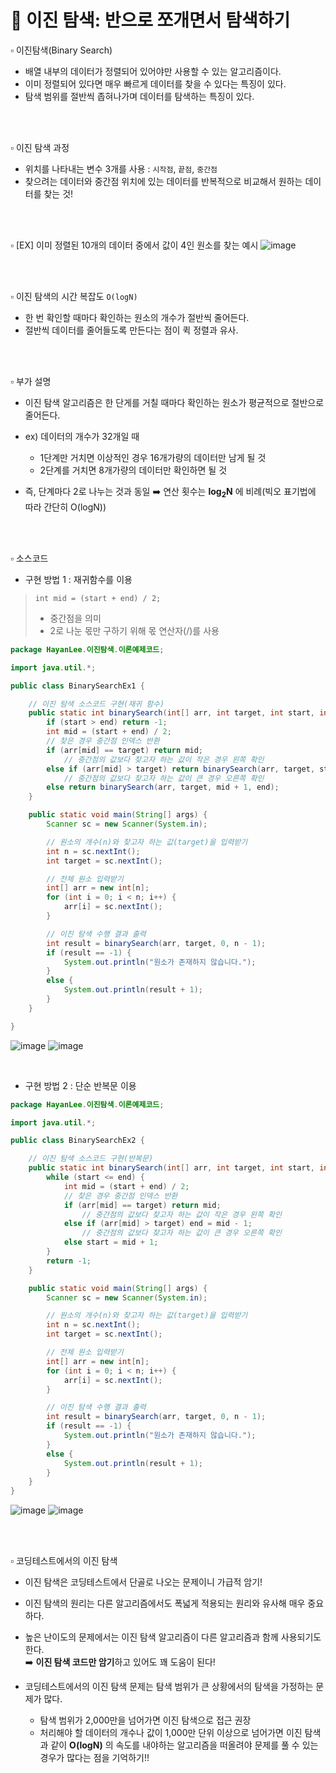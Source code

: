 # 📂 이진 탐색: 반으로 쪼개면서 탐색하기
▫️ 이진탐색(Binary Search)
- 배열 내부의 데이터가 정렬되어 있어야만 사용할 수 있는 알고리즘이다.
- 이미 정렬되어 있다면 매우 빠르게 데이터를 찾을 수 있다는 특징이 있다.
- 탐색 범위를 절반씩 좁혀나가며 데이터를 탐색하는 특징이 있다.

<br>
<br>

▫️ 이진 탐색 과정
- 위치를 나타내는 변수 3개를 사용 : ```시작점```, ```끝점```, ```중간점```
- 찾으려는 데이터와 중간점 위치에 있는 데이터를 반복적으로 비교해서 원하는 데이터를 찾는 것!

<br>
<br>

▫️ [EX] 이미 정렬된 10개의 데이터 중에서 값이 4인 원소를 찾는 예시
![image](https://github.com/hayannn/2L24-Algo-Study/assets/102213509/49105c0c-d801-4d6e-b204-e4a79d351565)

<br>
<br>

▫️ 이진 탐색의 시간 복잡도 ```O(logN)```
- 한 번 확인할 때마다 확인하는 원소의 개수가 절반씩 줄어든다.
- 절반씩 데이터를 줄어들도록 만든다는 점이 퀵 정렬과 유사.

<br>
<br>

▫️ 부가 설명
- 이진 탐색 알고리즘은 한 단게를 거칠 때마다 확인하는 원소가 평균적으로 절반으로 줄어든다.
- ex) 데이터의 개수가 32개일 때
  - 1단계만 거치면 이상적인 경우 16개가량의 데이터만 남게 될 것
  - 2단계를 거치면 8개가량의 데이터만 확인하면 될 것


- 즉, 단계마다 2로 나누는 것과 동일 ➡️ 연산 횟수는 **log<sub>2</sub>N** 에 비례(빅오 표기법에 따라 간단히 O(logN))

<br>
<br>

▫️ 소스코드
- 구현 방법 1 : 재귀함수를 이용
> ```int mid = (start + end) / 2;```
> - 중간점을 의미
> - 2로 나눈 몫만 구하기 위해 몫 연산자(/)를 사용
```java
package HayanLee.이진탐색.이론예제코드;

import java.util.*;

public class BinarySearchEx1 {

    // 이진 탐색 소스코드 구현(재귀 함수)
    public static int binarySearch(int[] arr, int target, int start, int end) {
        if (start > end) return -1;
        int mid = (start + end) / 2;
        // 찾은 경우 중간점 인덱스 반환
        if (arr[mid] == target) return mid;
            // 중간점의 값보다 찾고자 하는 값이 작은 경우 왼쪽 확인
        else if (arr[mid] > target) return binarySearch(arr, target, start, mid - 1);
            // 중간점의 값보다 찾고자 하는 값이 큰 경우 오른쪽 확인
        else return binarySearch(arr, target, mid + 1, end);
    }

    public static void main(String[] args) {
        Scanner sc = new Scanner(System.in);

        // 원소의 개수(n)와 찾고자 하는 값(target)을 입력받기
        int n = sc.nextInt();
        int target = sc.nextInt();

        // 전체 원소 입력받기
        int[] arr = new int[n];
        for (int i = 0; i < n; i++) {
            arr[i] = sc.nextInt();
        }

        // 이진 탐색 수행 결과 출력
        int result = binarySearch(arr, target, 0, n - 1);
        if (result == -1) {
            System.out.println("원소가 존재하지 않습니다.");
        }
        else {
            System.out.println(result + 1);
        }
    }

}
```
![image](https://github.com/hayannn/2L24-Algo-Study/assets/102213509/2669e636-c3fc-406f-add5-0148739f82e2)
![image](https://github.com/hayannn/2L24-Algo-Study/assets/102213509/8211d8ed-24f8-4b69-8222-1b480c02c557)

<br>

- 구현 방법 2 : 단순 반복문 이용

```java
package HayanLee.이진탐색.이론예제코드;

import java.util.*;

public class BinarySearchEx2 {

    // 이진 탐색 소스코드 구현(반복문)
    public static int binarySearch(int[] arr, int target, int start, int end) {
        while (start <= end) {
            int mid = (start + end) / 2;
            // 찾은 경우 중간점 인덱스 반환
            if (arr[mid] == target) return mid;
                // 중간점의 값보다 찾고자 하는 값이 작은 경우 왼쪽 확인
            else if (arr[mid] > target) end = mid - 1;
                // 중간점의 값보다 찾고자 하는 값이 큰 경우 오른쪽 확인
            else start = mid + 1;
        }
        return -1;
    }

    public static void main(String[] args) {
        Scanner sc = new Scanner(System.in);

        // 원소의 개수(n)와 찾고자 하는 값(target)을 입력받기
        int n = sc.nextInt();
        int target = sc.nextInt();

        // 전체 원소 입력받기
        int[] arr = new int[n];
        for (int i = 0; i < n; i++) {
            arr[i] = sc.nextInt();
        }

        // 이진 탐색 수행 결과 출력
        int result = binarySearch(arr, target, 0, n - 1);
        if (result == -1) {
            System.out.println("원소가 존재하지 않습니다.");
        }
        else {
            System.out.println(result + 1);
        }
    }
}

```

![image](https://github.com/hayannn/2L24-Algo-Study/assets/102213509/b905bd49-2d40-43e8-9a45-450e4f8ffff4)
![image](https://github.com/hayannn/2L24-Algo-Study/assets/102213509/6935286f-1fe8-4d73-8352-6bb2c3f38a43)

<br>
<br>

▫️ 코딩테스트에서의 이진 탐색
- 이진 탐색은 코딩테스트에서 단골로 나오는 문제이니 가급적 암기!
- 이진 탐색의 원리는 다른 알고리즘에서도 폭넓게 적용되는 원리와 유사해 매우 중요하다.
- 높은 난이도의 문제에서는 이진 탐색 알고리즘이 다른 알고리즘과 함께 사용되기도 한다.
  <br> ➡️ **이진 탐색 코드만 암기**하고 있어도 꽤 도움이 된다!


- 코딩테스트에서의 이진 탐색 문제는 탐색 범위가 큰 상황에서의 탐색을 가정하는 문제가 많다.
  - 탐색 범위가 2,000만을 넘어가면 이진 탐색으로 접근 권장
  - 처리해야 할 데이터의 개수나 값이 1,000만 단위 이상으로 넘어가면 이진 탐색과 같이 **O(logN)** 의 속도를 내야하는 알고리즘을 떠올려야 문제를 풀 수 있는 경우가 많다는 점을 기억하기!!